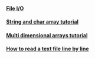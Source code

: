 
#### [File I/O](https://www.tutorialspoint.com/cprogramming/c_file_io.htm)
#### [String and char array tutorial](https://www.studytonight.com/c/string-and-character-array.php)
#### [Multi dimensional arrays tutorial](https://www.tutorialspoint.com/cprogramming/c_multi_dimensional_arrays.htm)
#### [How to read a text file line by line](https://www.youtube.com/watch?v=iB4EOLYr67c)
